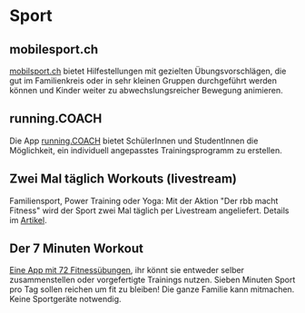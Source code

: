 # Sport

## mobilesport.ch

[mobilsport.ch](https://www.mobilesport.ch/aktuell/bewegungsaufgaben-motivationschuebe-fuer-kinder/) bietet Hilfestellungen mit gezielten Übungsvorschlägen, die gut im Familienkreis oder in sehr kleinen Gruppen durchgeführt werden können und Kinder weiter zu abwechslungsreicher Bewegung animieren.

## running.COACH

Die App [running.COACH](https://blog.runningcoach.me/2020/03/16/running-coach-gratis-fuer-den-sportunterricht-nutzen/) bietet SchülerInnen und StudentInnen die Möglichkeit, ein individuell angepasstes Trainingsprogramm zu erstellen.

## Zwei Mal täglich Workouts (livestream)

Familiensport, Power Training oder Yoga: Mit der Aktion "Der rbb macht Fitness" wird der Sport  zwei Mal täglich per Livestream angeliefert. Details im [Artikel](https://www.rbb24.de/sport/beitrag/2020/03/der-rbb-macht-fitness-sport-fuer-zuhause-workout-kinder-familie.html).

## Der 7 Minuten Workout

[Eine App mit 72 Fitnessübungen](https://7minuteworkout.jnj.com/), ihr könnt sie entweder selber zusammenstellen oder vorgefertigte Trainings nutzen. Sieben Minuten Sport pro Tag sollen reichen um fit zu bleiben! Die ganze Familie kann mitmachen. Keine Sportgeräte notwendig.
